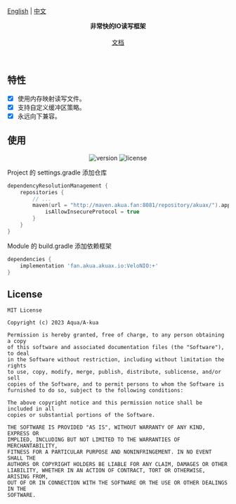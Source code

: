 <p>
    <a href="https://github.com/AquaApps/AkuaX/tree/main/io/VeloNIO/">English</a>
    | <a href="https://github.com/AquaApps/AkuaX/tree/main/io/VeloNIO/README_CN.md">中文</a>
</p>
<p align="center">
    <strong>非常快的IO读写框架</strong>
    <br>
    <br>
    <a href="https://github.com/AquaApps/AkuaX/tree/main/io/VeloNIO/Doc.md">文档</a>
    <br>
</p>
<br>

## 特性

- [x] 使用内存映射读写文件。
- [x] 支持自定义缓冲区策略。
- [x] 永远向下兼容。

## 使用

<p align="center">
    <img src="https://img.shields.io/nexus/akuax/fan.akua.akuax.io/VeloNIO?server=http%3A%2F%2Fmaven.akua.fan%3A8081%2F" alt="version"/>
    <img src="https://img.shields.io/badge/license-MIT-blue" alt="license"/>
</p>


Project 的 settings.gradle 添加仓库

```kotlin
dependencyResolutionManagement {
    repositories {
        // ...
        maven(url = "http://maven.akua.fan:8081/repository/akuax/").apply {
            isAllowInsecureProtocol = true
        }
    }
}
```

Module 的 build.gradle 添加依赖框架

```groovy
dependencies {
    implementation 'fan.akua.akuax.io:VeloNIO:+'
}
```

## License

```
MIT License

Copyright (c) 2023 Aqua/A-kua

Permission is hereby granted, free of charge, to any person obtaining a copy
of this software and associated documentation files (the "Software"), to deal
in the Software without restriction, including without limitation the rights
to use, copy, modify, merge, publish, distribute, sublicense, and/or sell
copies of the Software, and to permit persons to whom the Software is
furnished to do so, subject to the following conditions:

The above copyright notice and this permission notice shall be included in all
copies or substantial portions of the Software.

THE SOFTWARE IS PROVIDED "AS IS", WITHOUT WARRANTY OF ANY KIND, EXPRESS OR
IMPLIED, INCLUDING BUT NOT LIMITED TO THE WARRANTIES OF MERCHANTABILITY,
FITNESS FOR A PARTICULAR PURPOSE AND NONINFRINGEMENT. IN NO EVENT SHALL THE
AUTHORS OR COPYRIGHT HOLDERS BE LIABLE FOR ANY CLAIM, DAMAGES OR OTHER
LIABILITY, WHETHER IN AN ACTION OF CONTRACT, TORT OR OTHERWISE, ARISING FROM,
OUT OF OR IN CONNECTION WITH THE SOFTWARE OR THE USE OR OTHER DEALINGS IN THE
SOFTWARE.
```
